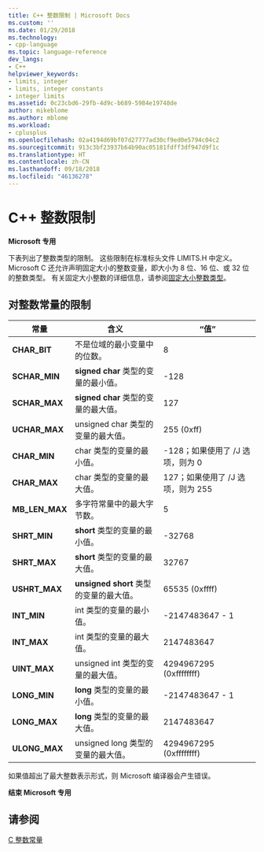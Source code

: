 ```yaml
---
title: C++ 整数限制 | Microsoft Docs
ms.custom: ''
ms.date: 01/29/2018
ms.technology:
- cpp-language
ms.topic: language-reference
dev_langs:
- C++
helpviewer_keywords:
- limits, integer
- limits, integer constants
- integer limits
ms.assetid: 0c23cbd6-29fb-4d9c-b689-5984e19748de
author: mikeblome
ms.author: mblome
ms.workload:
- cplusplus
ms.openlocfilehash: 02a4194d69bf07d27777ad30cf9ed0e5794c04c2
ms.sourcegitcommit: 913c3bf23937b64b90ac05181fdff3df947d9f1c
ms.translationtype: HT
ms.contentlocale: zh-CN
ms.lasthandoff: 09/18/2018
ms.locfileid: "46136278"
---
```

# <a name="c-integer-limits"></a>C++ 整数限制

**Microsoft 专用**

下表列出了整数类型的限制。 这些限制在标准标头文件 LIMITS.H 中定义。 Microsoft C 还允许声明固定大小的整数变量，即大小为 8 位、16 位、或 32 位的整数类型。 有关固定大小整数的详细信息，请参阅[固定大小整数类型](../c-language/c-sized-integer-types.md)。

## <a name="limits-on-integer-constants"></a>对整数常量的限制

|**常量**|含义|“值”|
|------------------|-------------|-----------|
|**CHAR_BIT**|不是位域的最小变量中的位数。|8|
|**SCHAR_MIN**|**signed char** 类型的变量的最小值。|-128|
|**SCHAR_MAX**|**signed char** 类型的变量的最大值。|127|
|**UCHAR_MAX**|unsigned char 类型的变量的最大值。|255 (0xff)|
|**CHAR_MIN**|char 类型的变量的最小值。|-128；如果使用了 /J 选项，则为 0|
|**CHAR_MAX**|char 类型的变量的最大值。|127；如果使用了 /J 选项，则为 255|
|**MB_LEN_MAX**|多字符常量中的最大字节数。|5|
|**SHRT_MIN**|**short** 类型的变量的最小值。|-32768|
|**SHRT_MAX**|**short** 类型的变量的最大值。|32767|
|**USHRT_MAX**|**unsigned short** 类型的变量的最大值。|65535 (0xffff)|
|**INT_MIN**|int 类型的变量的最小值。|-2147483647 - 1|
|**INT_MAX**|int 类型的变量的最大值。|2147483647|
|**UINT_MAX**|unsigned int 类型的变量的最大值。|4294967295 (0xffffffff)|
|**LONG_MIN**|**long** 类型的变量的最小值。|-2147483647 - 1|
|**LONG_MAX**|**long** 类型的变量的最大值。|2147483647|
|**ULONG_MAX**|unsigned long 类型的变量的最大值。|4294967295 (0xffffffff)|

如果值超出了最大整数表示形式，则 Microsoft 编译器会产生错误。

**结束 Microsoft 专用**

## <a name="see-also"></a>请参阅

[C 整数常量](../c-language/c-integer-constants.md)
